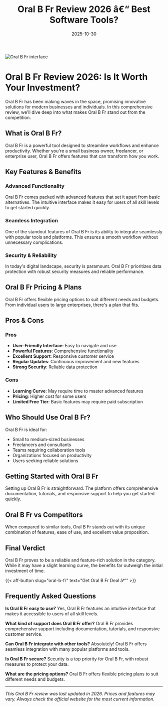 ﻿---
title: "Oral B Fr Review 2026 â€“ Best Software Tools?"
date: 2025-10-30
draft: false
rating: 4.8
category: "Software Tools"
tags: ["software-tools", "review", "2026"]
description: "Comprehensive Oral B Fr review 2026. Discover if this  tool is the best choice for your needs."
keywords: "oral-b-fr, Oral B Fr, review, software tools, 2026, best software tools"
image: "https://images.unsplash.com/photo-1555949963-aa79dcee981c?w=800&h=400&fit=crop&crop=center"
---

![Oral B Fr interface](https://images.unsplash.com/photo-1555949963-aa79dcee981c?w=800&h=400&fit=crop&crop=center)

# Oral B Fr Review 2026: Is It Worth Your Investment?

Oral B Fr has been making waves in the  space, promising innovative solutions for modern businesses and individuals. In this comprehensive review, we'll dive deep into what makes Oral B Fr stand out from the competition.

## What is Oral B Fr?

Oral B Fr is a powerful  tool designed to streamline workflows and enhance productivity. Whether you're a small business owner, freelancer, or enterprise user, Oral B Fr offers features that can transform how you work.

## Key Features & Benefits

### Advanced Functionality
Oral B Fr comes packed with advanced features that set it apart from basic alternatives. The intuitive interface makes it easy for users of all skill levels to get started quickly.

### Seamless Integration
One of the standout features of Oral B Fr is its ability to integrate seamlessly with popular tools and platforms. This ensures a smooth workflow without unnecessary complications.

### Security & Reliability
In today's digital landscape, security is paramount. Oral B Fr prioritizes data protection with robust security measures and reliable performance.

## Oral B Fr Pricing & Plans

Oral B Fr offers flexible pricing options to suit different needs and budgets. From individual users to large enterprises, there's a plan that fits.

## Pros & Cons

### Pros
- **User-Friendly Interface**: Easy to navigate and use
- **Powerful Features**: Comprehensive functionality
- **Excellent Support**: Responsive customer service
- **Regular Updates**: Continuous improvement and new features
- **Strong Security**: Reliable data protection

### Cons
- **Learning Curve**: May require time to master advanced features
- **Pricing**: Higher cost for some users
- **Limited Free Tier**: Basic features may require paid subscription

## Who Should Use Oral B Fr?

Oral B Fr is ideal for:
- Small to medium-sized businesses
- Freelancers and consultants
- Teams requiring collaboration tools
- Organizations focused on productivity
- Users seeking reliable  solutions

## Getting Started with Oral B Fr

Setting up Oral B Fr is straightforward. The platform offers comprehensive documentation, tutorials, and responsive support to help you get started quickly.

## Oral B Fr vs Competitors

When compared to similar tools, Oral B Fr stands out with its unique combination of features, ease of use, and excellent value proposition.

## Final Verdict

Oral B Fr proves to be a reliable and feature-rich solution in the  category. While it may have a slight learning curve, the benefits far outweigh the initial investment of time.

{{< aff-button slug="oral-b-fr" text="Get Oral B Fr Deal â†’" >}}

## Frequently Asked Questions

**Is Oral B Fr easy to use?**
Yes, Oral B Fr features an intuitive interface that makes it accessible to users of all skill levels.

**What kind of support does Oral B Fr offer?**
Oral B Fr provides comprehensive support including documentation, tutorials, and responsive customer service.

**Can Oral B Fr integrate with other tools?**
Absolutely! Oral B Fr offers seamless integration with many popular platforms and tools.

**Is Oral B Fr secure?**
Security is a top priority for Oral B Fr, with robust measures to protect your data.

**What are the pricing options?**
Oral B Fr offers flexible pricing plans to suit different needs and budgets.

---

*This Oral B Fr review was last updated in 2026. Prices and features may vary. Always check the official website for the most current information.*
